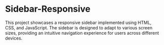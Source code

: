# Sidebar-Responsive
This project showcases a responsive sidebar implemented using HTML, CSS, and JavaScript. The sidebar is designed to adapt to various screen sizes, providing an intuitive navigation experience for users across different devices.
